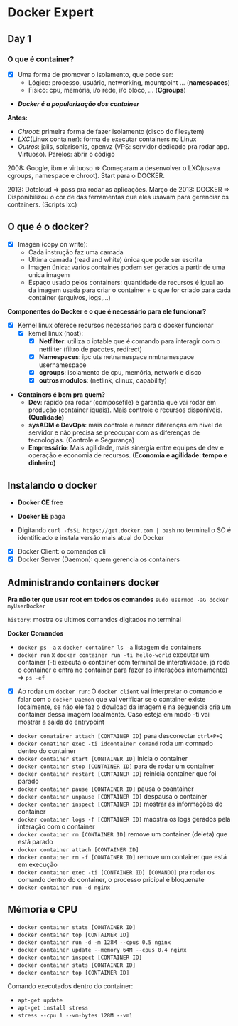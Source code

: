 
# Docker Expert

## Day 1

### O que é container?
- [x] Uma forma de promover o isolamento, que pode ser: 
    - Lógico: processo, usuário, networking, mountpoint ... (**namespaces**)
    - Físico: cpu, memória, i/o rede, i/o bloco, ... (**Cgroups**)
    

- **_Docker é a popularização dos container_**

**Antes:** 
- *Chroot*: primeira forma de fazer isolamento (disco do filesytem)
- *LXC*(Linux container): forma de executar containers no Linux
- *Outros*: jails, solarisonis, openvz (VPS: servidor dedicado pra rodar app. Virtuoso). Parelos: abrir o código

2008: Google, ibm e virtuoso => Começaram a desenvolver o LXC(usava cgroups, namespace e chroot). Start para o DOCKER.

2013: Dotcloud => pass pra rodar as aplicações. 
Março de 2013: DOCKER =>  Disponibilizou o cor de das ferramentas que eles usavam para gerenciar os containers. (Scripts lxc)

## O que é o docker?
- [x] Imagen (copy on write): 
    - Cada instrução faz uma camada
    - Última camada (read and white) única que pode ser escrita
    - Imagen única: varios containes podem ser gerados a partir de uma unica imagem
    - Espaço usado pelos containers: quantidade de recursos é igual ao da imagem usada para criar o container + o que for criado para cada container (arquivos, logs,...) 
 

**Componentes do Docker e o que é necessário para ele funcionar?**
- [x] Kernel linux oferece recursos necessários para o docker funcionar
    - [x] kernel linux (host):  
        - [x] **Netfilter**: utiliza o iptable que é comando para interagir com o netfilter (filtro de pacotes, redirect)
        - [x] **Namespaces**: ipc uts netnamespace nmtnamespace usernamespace
        - [x] **cgroups**: isolamento de cpu, memória, network e disco
        - [x] **outros modulos**: (netlink, clinux, capability)
        
- **Containers é bom pra quem?**
    - **Dev**: rápido pra rodar (composefile) e garantia que vai rodar em produção (container iquais). Mais controle e recursos disponíveis. **(Qualidade)**
    - **sysADM e DevOps**:  mais controle e menor diferenças em nivel de servidor e não precisa se preocupar com as diferenças de tecnologias. (Controle e Segurança)
    - **Empressário**: Mais agilidade, mais sinergia entre equipes de dev e operação e economia de recursos. **(Economia e agilidade: tempo e dinheiro)**  

## Instalando o docker
- **Docker CE** free 
- **Docker EE** paga

- Digitando `curl -fsSL https://get.docker.com | bash` no terminal o SO é identificado e instala versão mais atual do Docker 

- [x] Docker Client: o comandos cli
- [x] Docker Server (Daemon): quem gerencia os containers

## Administrando containers docker

**Pra não ter que usar root em todos os comandos**
`sudo usermod -aG docker myUserDocker`

`history`: mostra os ultimos comandos digitados no terminal

**Docker Comandos**
- `docker ps -a` x `docker container ls -a` listagem de containers
- `docker run` x `docker container run -ti hello-world` executar um container
(-ti executa o container com terminal de interatividade, já roda o container e entra no container para fazer as interações internamente) => `ps -ef`

- [x] Ao rodar um `docker run`: O `docker client` vai interpretar o comando e falar com o `docker Daemon` que vai verificar se o container existe localmente, se não ele faz o dowload da imagem e na seguencia cria um container dessa imagem localmente. Caso esteja em modo -ti vai mostrar a saida do entrypoint

-  `docker conatainer attach [CONTAINER ID]` para desconectar `ctrl+P+Q`
-  `docker conatiner exec -ti idcontainer comand` roda um comnado dentro do container
-  `docker container start [CONTAINER ID]` inicia o container
-  `docker container stop [CONTAINER ID]` para de rodar um container
-  `docker container restart [CONTAINER ID]` reinicia container que foi parado
-  `docker container pause [CONTAINER ID]` pausa o coantainer
-  `docker container unpause [CONTAINER ID]` despausa o container
-  `docker container inspect [CONTAINER ID]` mostrar as informações do container
-  `docker container logs -f [CONTAINER ID]` maostra os logs gerados pela interação com o container
-  `docker container rm [CONTAINER ID]` remove um container (deleta) que está parado
-  `docker container attach [CONTAINER ID]` 
-  `docker container rm -f [CONTAINER ID]` remove um container que está em execução
-  `docker container exec -ti [CONTAINER ID] [COMANDO]` pra rodar os comando dentro do container, o processo pricipal é bloquenate
-  `docker container run -d nginx`

## Mémoria e CPU
- `docker container stats [CONTAINER ID]`
- `docker container top [CONTAINER ID]`
- `docker container run -d -m 128M --cpus 0.5 nginx`
- `docker container update --memory 64M --cpus 0.4 nginx`
- `docker container inspect [CONTAINER ID]`
- `docker container stats [CONTAINER ID]`
- `docker container top [CONTAINER ID]`

Comando executados dentro do container:

- `apt-get update`
- `apt-get install stress`
- `stress --cpu 1 --vm-bytes 128M --vm1`
